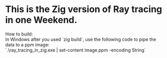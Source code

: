 # This is the Zig version of Ray tracing in one Weekend.

<p>How to build:<br>
In Windows after you used `zig build`, use the following code to pipe the data to a ppm image:<br>
`.\ray_tracing_in_zig.exe | set-content image.ppm -encoding String`
</p>
